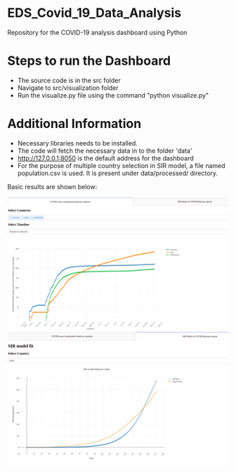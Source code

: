 # EDS_Covid_19_Data_Analysis
Repository for the COVID-19 analysis dashboard using Python
# Steps to run the Dashboard
- The source code is in the src folder
- Navigate to src/visualization folder
- Run the visualize.py file using the command "python visualize.py"
# Additional Information
- Necessary libraries needs to be installed.
- The code will fetch the necessary data in to the folder 'data'
- http://127.0.0.1:8050 is the default address for the dashboard
- For the purpose of multiple country selection in SIR model, a file named population.csv is used.
It is present under data/processed/ directory.

Basic results are shown below:

![alt text](reports/figures/task_1.png)
![alt text](reports/figures/task_2.png)

